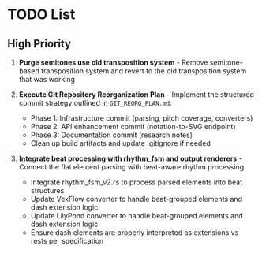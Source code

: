 # TODO List

## High Priority

1. **Purge semitones use old transposition system** - Remove semitone-based transposition system and revert to the old transposition system that was working

2. **Execute Git Repository Reorganization Plan** - Implement the structured commit strategy outlined in `GIT_REORG_PLAN.md`:
   - Phase 1: Infrastructure commit (parsing, pitch coverage, converters)
   - Phase 2: API enhancement commit (notation-to-SVG endpoint)
   - Phase 3: Documentation commit (research notes)
   - Clean up build artifacts and update .gitignore if needed

3. **Integrate beat processing with rhythm_fsm and output renderers** - Connect the flat element parsing with beat-aware rhythm processing:
   - Integrate rhythm_fsm_v2.rs to process parsed elements into beat structures
   - Update VexFlow converter to handle beat-grouped elements and dash extension logic
   - Update LilyPond converter to handle beat-grouped elements and dash extension logic
   - Ensure dash elements are properly interpreted as extensions vs rests per specification
